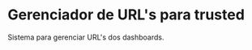 Gerenciador de URL's para trusted
=================================

Sistema para gerenciar URL's dos dashboards.
